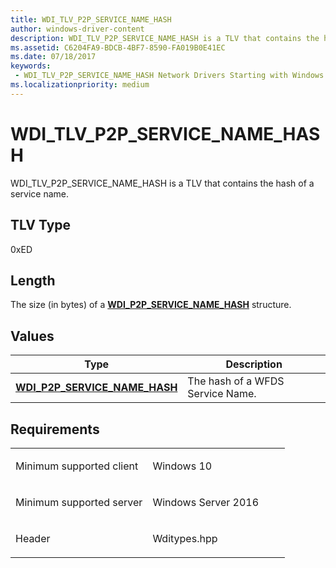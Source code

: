```yaml
---
title: WDI_TLV_P2P_SERVICE_NAME_HASH
author: windows-driver-content
description: WDI_TLV_P2P_SERVICE_NAME_HASH is a TLV that contains the hash of a service name.
ms.assetid: C6204FA9-BDCB-4BF7-8590-FA019B0E41EC
ms.date: 07/18/2017
keywords:
 - WDI_TLV_P2P_SERVICE_NAME_HASH Network Drivers Starting with Windows Vista
ms.localizationpriority: medium
---
```


# WDI\_TLV\_P2P\_SERVICE\_NAME\_HASH


WDI\_TLV\_P2P\_SERVICE\_NAME\_HASH is a TLV that contains the hash of a service name.

## TLV Type


0xED

## Length


The size (in bytes) of a [**WDI\_P2P\_SERVICE\_NAME\_HASH**](https://msdn.microsoft.com/library/windows/hardware/dn926103) structure.

## Values


| Type                                                                    | Description                      |
|-------------------------------------------------------------------------|----------------------------------|
| [**WDI\_P2P\_SERVICE\_NAME\_HASH**](https://msdn.microsoft.com/library/windows/hardware/dn926103) | The hash of a WFDS Service Name. |

 

Requirements
------------

<table>
<colgroup>
<col width="50%" />
<col width="50%" />
</colgroup>
<tbody>
<tr class="odd">
<td><p>Minimum supported client</p></td>
<td><p>Windows 10</p></td>
</tr>
<tr class="even">
<td><p>Minimum supported server</p></td>
<td><p>Windows Server 2016</p></td>
</tr>
<tr class="odd">
<td><p>Header</p></td>
<td>Wditypes.hpp</td>
</tr>
</tbody>
</table>

 

 





